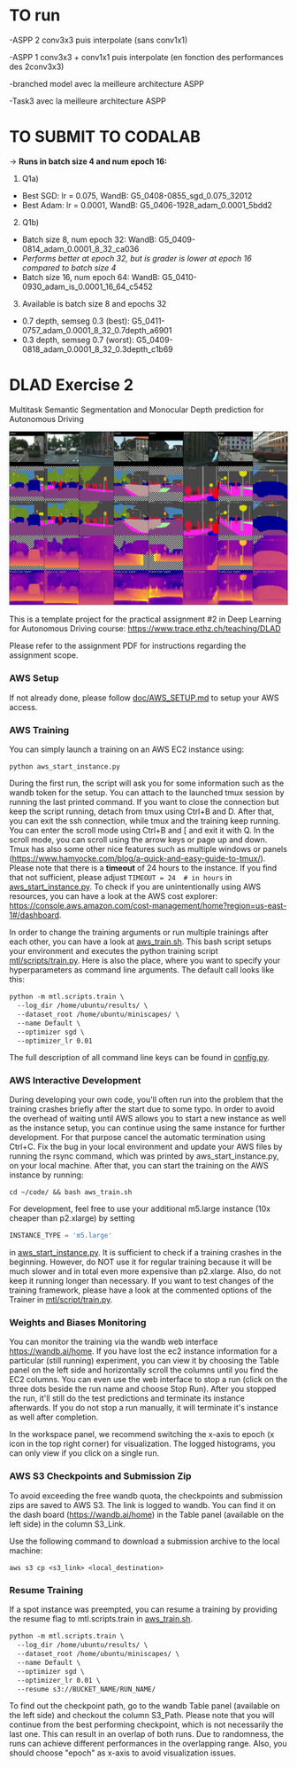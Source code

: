 # TO run
-ASPP 2 conv3x3 puis interpolate (sans conv1x1) 

-ASPP 1 conv3x3 + conv1x1 puis interpolate (en fonction des performances des 2conv3x3)

-branched model avec la meilleure architecture ASPP

-Task3 avec la meilleure architecture ASPP

# TO SUBMIT TO CODALAB

-> **Runs in batch size 4 and num epoch 16:**

1. Q1a)
- Best SGD: lr = 0.075, WandB: G5_0408-0855_sgd_0.075_32012
- Best Adam: lr = 0.0001, WandB: G5_0406-1928_adam_0.0001_5bdd2

2. Q1b)
- Batch size 8, num epoch 32: WandB: G5_0409-0814_adam_0.0001_8_32_ca036
- _Performs better at epoch 32, but is grader is lower at epoch 16 compared to batch size 4_
- Batch size 16, num epoch 64: WandB: G5_0410-0930_adam_is_0.0001_16_64_c5452

3. Available is batch size 8 and epochs 32
- 0.7 depth, semseg 0.3 (best): G5_0411-0757_adam_0.0001_8_32_0.7depth_a6901
- 0.3 depth, semseg 0.7 (worst): G5_0409-0818_adam_0.0001_8_32_0.3depth_c1b69

# DLAD Exercise 2 

Multitask Semantic Segmentation and Monocular Depth prediction for Autonomous Driving

![Teaser](./doc/teaser.png)
 
This is a template project for the practical assignment #2 in Deep Learning for Autonomous Driving course:
https://www.trace.ethz.ch/teaching/DLAD

Please refer to the assignment PDF for instructions regarding the assignment scope. 

### AWS Setup

If not already done, please follow [doc/AWS_SETUP.md](doc/AWS_SETUP.md) to setup your AWS access.

### AWS Training

You can simply launch a training on an AWS EC2 instance using:

```shell script
python aws_start_instance.py
```

During the first run, the script will ask you for some information such as the wandb token for the setup.
You can attach to the launched tmux session by running the last printed command. If you want to close the connection
but keep the script running, detach from tmux using Ctrl+B and D. After that, you can exit the ssh connection, while
tmux and the training keep running. You can enter the scroll mode using Ctrl+B and [ and exit it with Q. 
In the scroll mode, you can scroll using the arrow keys or page up and down. Tmux has also some other nice features
such as multiple windows or panels (https://www.hamvocke.com/blog/a-quick-and-easy-guide-to-tmux/). Please note
that there is a **timeout** of 24 hours to the instance. If you find that not sufficient, please adjust 
`TIMEOUT = 24  # in hours`
in [aws_start_instance.py](aws_start_instance.py). To check if you are unintentionally using AWS resources, you can
have a look at the AWS cost explorer: https://console.aws.amazon.com/cost-management/home?region=us-east-1#/dashboard.

In order to change the training arguments or run multiple trainings after each other, you can have a look at 
[aws_train.sh](aws_train.sh). This bash script setups your environment and executes the python training script 
[mtl/scripts/train.py](mtl/scripts/train.py). Here is also the place, where you want to specify your hyperparameters
as command line arguments. The default call looks like this:

```shell script
python -m mtl.scripts.train \
  --log_dir /home/ubuntu/results/ \
  --dataset_root /home/ubuntu/miniscapes/ \
  --name Default \
  --optimizer sgd \
  --optimizer_lr 0.01
```

The full description of all command line keys can be found in [config.py](mtl/utils/config.py).

### AWS Interactive Development

During developing your own code, you'll often run into the problem that the training crashes briefly after the start due
to some typo. In order to avoid the overhead of waiting until AWS allows you to start a new instance as well as the
instance setup, you can continue using the same instance for further development. For that purpose cancel the automatic
termination using Ctrl+C. Fix the bug in your local environment and update your AWS files by running the rsync command, 
which was printed by aws_start_instance.py, on your local machine. After that, you can start the training on the AWS 
instance by running:
```shell script
cd ~/code/ && bash aws_train.sh
``` 

For development, feel free to use your additional m5.large instance (10x cheaper than p2.xlarge) by setting

```python
INSTANCE_TYPE = 'm5.large'
```

in [aws_start_instance.py](aws_start_instance.py). It is sufficient to check if a training crashes in the beginning.
However, do NOT use it for regular training because it will be much slower and in total even more expensive than p2.xlarge.
Also, do not keep it running longer than necessary. 
If you want to test changes of the training framework, please have a look at the commented options of the Trainer in 
[mtl/script/train.py](mtl/script/train.py). 

### Weights and Biases Monitoring

You can monitor the training via the wandb web interface https://wandb.ai/home. If you have lost the ec2 instance 
information for a particular (still running) experiment, you can view it by choosing the 
Table panel on the left side and horizontally scroll the columns until you find the EC2 columns. 
You can even use the web interface to stop a run (click on the three dots beside the run name and choose Stop Run). 
After you stopped the run, it'll still do the test predictions and terminate its instance afterwards. If you do not 
stop a run manually, it will terminate it's instance as well after completion.

In the workspace panel, we recommend switching the x-axis to epoch (x icon in the top right corner) for
visualization.
The logged histograms, you can only view if you click on a single run.

### AWS S3 Checkpoints and Submission Zip

To avoid exceeding the free wandb quota, the checkpoints and submission zips are saved to AWS S3. The link is logged
to wandb. You can find it on the dash board (https://wandb.ai/home) in the Table panel (available on the left side)
in the column S3_Link. 

Use the following command to download a submission archive to the local machine:

```shell script
aws s3 cp <s3_link> <local_destination>
```

### Resume Training

If a spot instance was preempted, you can resume a training by providing the resume flag to mtl.scripts.train in 
[aws_train.sh](aws_train.sh). 

```shell script
python -m mtl.scripts.train \
  --log_dir /home/ubuntu/results/ \
  --dataset_root /home/ubuntu/miniscapes/ \
  --name Default \
  --optimizer sgd \
  --optimizer_lr 0.01 \
  --resume s3://BUCKET_NAME/RUN_NAME/
```

To find out the checkpoint path, go to the wandb Table panel (available on the left side) and checkout the column 
S3_Path. Please note that you will continue from the best performing checkpoint, which is not necessarily the last one. 
This can result in an overlap of both runs. Due to randomness, the runs can achieve different performances in the
overlapping range. Also, you should choose "epoch" as x-axis to avoid visualization issues. 

 
